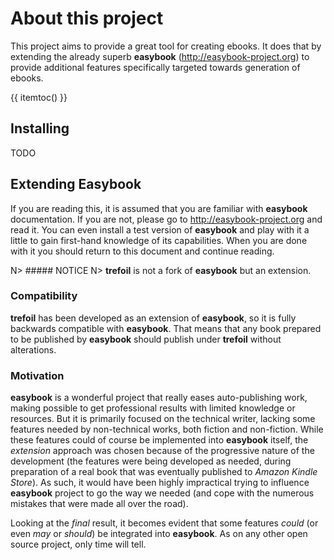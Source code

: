About this project
==================

This project aims to provide a great tool for creating ebooks.
It does that by extending the already superb **easybook**
(<http://easybook-project.org>) to provide additional features
specifically targeted towards generation of ebooks.

{{ itemtoc() }}

Installing
----------

TODO

Extending Easybook
------------------

If you are reading this, it is assumed that you are familiar with **easybook**
documentation. If you are not, please go to <http://easybook-project.org> and 
read it. You can even install a test version of **easybook** and play with it
a little to gain first-hand knowledge of its capabilities. When you are done
with it you should return to this document and continue reading.

N> ##### NOTICE
N> **trefoil** is not a fork of **easybook** but an extension. 

### Compatibility

**trefoil** has been developed as an extension of **easybook**, so it is fully 
backwards compatible with **easybook**. That means that any book prepared to be 
published by **easybook** should publish under **trefoil** without alterations.


### Motivation

**easybook** is a wonderful project that really eases auto-publishing work,
making possible to get professional results with limited knowledge or resources.
But it is primarily focused on the technical writer, lacking some features 
needed by non-technical works, both fiction and non-fiction.
While these features could of course be implemented into **easybook** itself, the
*extension* approach was chosen because of the progressive nature of the
development (the features were being developed as needed, during preparation
of a real book that was eventually published to *Amazon Kindle Store*). 
As such, it would have been highĺy impractical trying to influence **easybook** 
project to go the way we needed (and cope with the numerous mistakes that were 
made all over the road).

Looking at the *final* result, it becomes evident that some features *could*  (or 
even *may* or *should*) be integrated into **easybook**. As on any other open 
source project, only time will tell.
 
